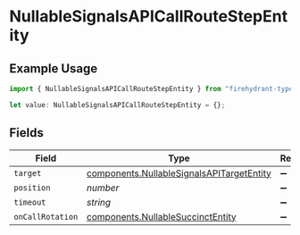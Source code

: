# NullableSignalsAPICallRouteStepEntity

## Example Usage

```typescript
import { NullableSignalsAPICallRouteStepEntity } from "firehydrant-typescript-sdk/models/components";

let value: NullableSignalsAPICallRouteStepEntity = {};
```

## Fields

| Field                                                                                                  | Type                                                                                                   | Required                                                                                               | Description                                                                                            |
| ------------------------------------------------------------------------------------------------------ | ------------------------------------------------------------------------------------------------------ | ------------------------------------------------------------------------------------------------------ | ------------------------------------------------------------------------------------------------------ |
| `target`                                                                                               | [components.NullableSignalsAPITargetEntity](../../models/components/nullablesignalsapitargetentity.md) | :heavy_minus_sign:                                                                                     | N/A                                                                                                    |
| `position`                                                                                             | *number*                                                                                               | :heavy_minus_sign:                                                                                     | N/A                                                                                                    |
| `timeout`                                                                                              | *string*                                                                                               | :heavy_minus_sign:                                                                                     | N/A                                                                                                    |
| `onCallRotation`                                                                                       | [components.NullableSuccinctEntity](../../models/components/nullablesuccinctentity.md)                 | :heavy_minus_sign:                                                                                     | N/A                                                                                                    |